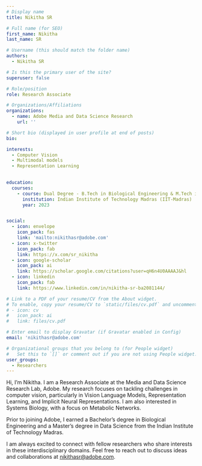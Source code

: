 ```yaml
---
# Display name
title: Nikitha SR

# Full name (for SEO)
first_name: Nikitha
last_name: SR

# Username (this should match the folder name)
authors:
  - Nikitha SR

# Is this the primary user of the site?
superuser: false

# Role/position
role: Research Associate

# Organizations/Affiliations
organizations:
  - name: Adobe Media and Data Science Research
    url: ''

# Short bio (displayed in user profile at end of posts)
bio: 

interests:
  - Computer Vision
  - Multimodal models
  - Representation Learning
  

education:
  courses:
    - course: Dual Degree - B.Tech in Biological Engineering & M.Tech in Data Science
      institution: Indian Institute of Technology Madras (IIT-Madras)
      year: 2023


social:
  - icon: envelope
    icon_pack: fas
    link: 'mailto:nikithasr@adobe.com'
  - icon: x-twitter
    icon_pack: fab
    link: https://x.com/sr_nikitha
  - icon: google-scholar
    icon_pack: ai
    link: https://scholar.google.com/citations?user=qH6n4U0AAAAJ&hl
  - icon: linkedin
    icon_pack: fab
    link: https://www.linkedin.com/in/nikitha-sr-ba2081144/

# Link to a PDF of your resume/CV from the About widget.
# To enable, copy your resume/CV to `static/files/cv.pdf` and uncomment the lines below.
# - icon: cv
#   icon_pack: ai
#   link: files/cv.pdf

# Enter email to display Gravatar (if Gravatar enabled in Config)
email: 'nikithasr@adobe.com'

# Organizational groups that you belong to (for People widget)
#   Set this to `[]` or comment out if you are not using People widget.
user_groups:
  - Researchers
---
```


Hi, I’m Nikitha.
I am a Research Associate at the Media and Data Science Research Lab, Adobe. My research focuses on tackling challenges in computer vision, particularly in Vision Language Models, Representation Learning, and Implicit Neural Representations. I am also interested in Systems Biology, with a focus on Metabolic Networks.

Prior to joining Adobe, I earned a Bachelor’s degree in Biological Engineering and a Master’s degree in Data Science from the Indian Institute of Technology Madras. 

I am always excited to connect with fellow researchers who share interests in these interdisciplinary domains. Feel free to reach out to discuss ideas and collaborations at nikithasr@adobe.com.